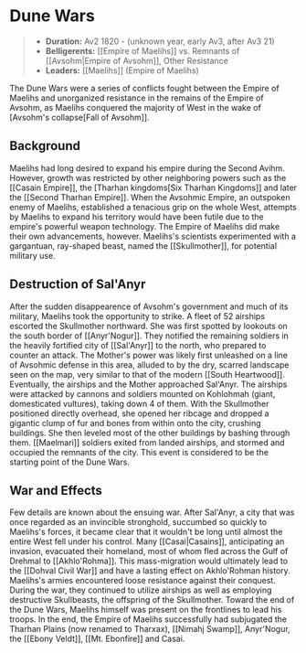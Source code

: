 # Dune Wars

> - **Duration:** Av2 1820 - (unknown year, early Av3, after Av3 21)
> - **Belligerents:** [[Empire of Maelihs]] vs. Remnants of [[Avsohm|Empire of Avsohm]], Other Resistance
> - **Leaders:** [[Maelihs]] (Empire of Maelihs)

The Dune Wars were a series of conflicts fought between the Empire of Maelihs and unorganized resistance in the remains of the Empire of Avsohm, as Maelihs conquered the majority of West in the wake of [Avsohm's collapse[Fall of Avsohm]].

## Background

Maelihs had long desired to expand his empire during the Second Avihm. However, growth was restricted by other neighboring powers such as the [[Casain Empire]], the [Tharhan kingdoms[Six Tharhan Kingdoms]] and later the [[Second Tharhan Empire]]. When the Avsohmic Empire, an outspoken enemy of Maelihs, established a tenacious grip on the whole West, attempts by Maelihs to expand his territory would have been futile due to the empire's powerful weapon technology. The Empire of Maelihs did make their own advancements, however. Maelihs's scientists experimented with a gargantuan, ray-shaped beast, named the [[Skullmother]], for potential military use.

## Destruction of Sal'Anyr

After the sudden disappearence of Avsohm's government and much of its military, Maelihs took the opportunity to strike. A fleet of 52 airships escorted the Skullmother northward. She was first spotted by lookouts on the south border of [[Anyr'Nogur]]. They notified the remaining soldiers in the heavily fortified city of [[Sal'Anyr]] to the north, who prepared to counter an attack. The Mother's power was likely first unleashed on a line of Avsohmic defense in this area, alluded to by the dry, scarred landscape seen on the map, very similar to that of the modern [[South Heartwood]]. Eventually, the airships and the Mother approached Sal'Anyr. The airships were attacked by cannons and soldiers mounted on Kohlohmah (giant, domesticated vultures), taking down 4 of them. With the Skullmother positioned directly overhead, she opened her ribcage and dropped a gigantic clump of fur and bones from within onto the city, crushing buildings. She then leveled most of the other buildings by bashing through them. [[Maelmari]] soldiers exited from landed airships, and stormed and occupied the remnants of the city. This event is considered to be the starting point of the Dune Wars.

## War and Effects

Few details are known about the ensuing war. After Sal'Anyr, a city that was once regarded as an invincible stronghold, succumbed so quickly to Maelihs's forces, it became clear that it wouldn't be long until almost the entire West fell under his control. Many [[Casai|Casains]], anticipating an invasion, evacuated their homeland, most of whom fled across the Gulf of Drehmal to [[Akhlo'Rohma]]. This mass-migration would ultimately lead to the [[Dohval Civil War]] and have a lasting effect on Akhlo'Rohman history. Maelihs's armies encountered loose resistance against their conquest. During the war, they continued to utilize airships as well as employing destructive Skullbeasts, the offspring of the Skullmother. Toward the end of the Dune Wars, Maelihs himself was present on the frontlines to lead his troops. In the end, the Empire of Maelihs successfully had subjugated the Tharhan Plains (now renamed to Tharxax), [[Nimahj Swamp]], Anyr'Nogur, the [[Ebony Veldt]], [[Mt. Ebonfire]] and Casai.
